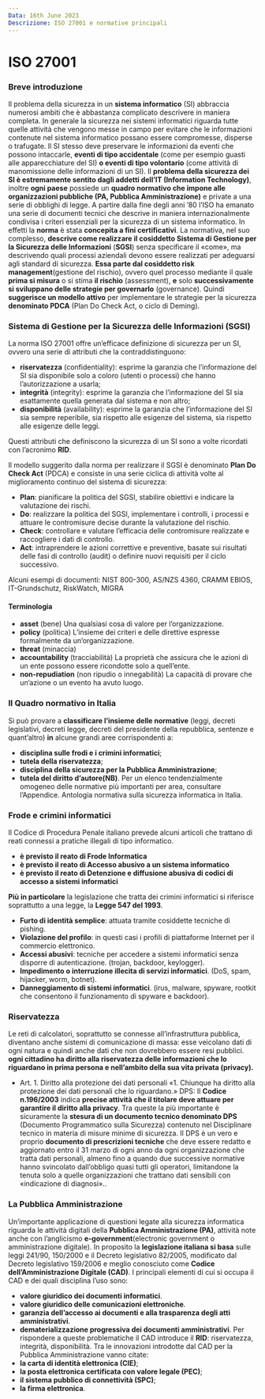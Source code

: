 ```yaml
---
Data: 16th June 2023
Descrizione: ISO 27001 e normative principali
---
```

# ISO 27001
### Breve introduzione
Il problema della sicurezza in un **sistema informatico** (SI) abbraccia numerosi ambiti che è abbastanza complicato descrivere in maniera completa. In generale la sicurezza nei sistemi informatici riguarda tutte quelle attività che vengono messe in campo per evitare che le informazioni contenute nel sistema informatico possano essere compromesse, disperse o trafugate. Il SI stesso deve preservare le informazioni da eventi che possono intaccarle, **eventi di tipo accidentale** (come per esempio guasti alle apparecchiature del SI) **o eventi di tipo volontario** (come attività di manomissione delle informazioni di un SI). Il **problema della sicurezza dei SI è estremamente sentito dagli addetti dell’IT (Information Technology)**, inoltre **ogni paese** possiede un **quadro normativo che impone alle organizzazioni pubbliche (PA, Pubblica Amministrazione)** e private a una serie di obblighi di legge. A partire dalla fine degli anni ’80 l’ISO ha emanato una serie di documenti tecnici che descrive in maniera internazionalmente condivisa  i criteri essenziali per la sicurezza di un sistema informatico. In effetti la **norma** è stata **concepita a fini certificativi**. La normativa, nel suo complesso, **descrive come realizzare il cosiddetto Sistema di Gestione per la Sicurezza delle Informazioni** (**SGSI**) senza specificare il «come», ma descrivendo quali processi aziendali devono essere realizzati per adeguarsi agli standard di sicurezza. **Essa parte dal cosiddetto risk management**(gestione del rischio), ovvero quel processo mediante il quale **prima si misura** o si stima **il rischio** (assessment), **e** solo **successivamente si sviluppano delle strategie per governarlo** (governance). Quindi **suggerisce un modello attivo** per implementare le strategie per la sicurezza **denominato PDCA** (Plan Do Check Act, o ciclo di Deming).

### Sistema di Gestione per la Sicurezza delle Informazioni (SGSI)
La norma ISO 27001 offre un’efficace definizione di sicurezza per un SI, ovvero una serie di attributi che la contraddistinguono: 
- **riservatezza** (confidentiality): esprime la garanzia che l’informazione del SI sia disponibile solo a coloro (utenti o processi) che hanno l’autorizzazione a usarla; 
- **integrità** (integrity): esprime la garanzia che l’informazione del SI sia esattamente quella generata dal sistema e non altro; 
- **disponibilità** (availability): esprime la garanzia che l’informazione del SI sia sempre reperibile, sia rispetto alle esigenze del sistema, sia rispetto alle esigenze delle leggi. 

Questi attributi che definiscono la sicurezza di un SI sono a volte ricordati con l’acronimo **RID**.

Il modello suggerito dalla norma per realizzare il SGSI è denominato **Plan Do Check Act** (PDCA) e consiste in una serie ciclica di attività volte al miglioramento continuo del sistema di sicurezza:
- **Plan**: pianificare la politica del SGSI, stabilire obiettivi e indicare la valutazione dei rischi. 
- **Do**: realizzare la politica del SGSI, implementare i controlli, i processi e attuare le contromisure decise durante la valutazione del rischio. 
- **Check**: controllare e valutare l’efficacia delle contromisure realizzate e raccogliere i dati di controllo. 
- **Act**: intraprendere le azioni correttive e preventive, basate sui risultati delle fasi di controllo (audit) o definire nuovi requisiti per il ciclo successivo.

Alcuni esempi di documenti:
NIST 800-300, AS/NZS 4360, CRAMM EBIOS, IT-Grundschutz, RiskWatch, MIGRA

#### Terminologia
- **asset** (bene) Una qualsiasi cosa di valore per l’organizzazione.
- **policy** (politica) L’insieme dei criteri e delle direttive espresse formalmente da un’organizzazione.
- **threat** (minaccia)
- **accountability** (tracciabilità) La proprietà che assicura che le azioni di un ente possono essere ricondotte solo a quell’ente.
- **non-repudiation** (non ripudio o innegabilità) La capacità di provare che un’azione o un evento ha avuto luogo.

### Il Quadro normativo in Italia
Si può provare a **classificare l’insieme delle normative** (leggi, decreti legislativi, decreti legge, decreti del presidente della repubblica, sentenze e quant’altro) **in** alcune grandi aree corrispondenti a: 
- **disciplina sulle frodi e i crimini informatici**;
- **tutela della riservatezza**; 
- **disciplina della sicurezza per la Pubblica Amministrazione**;
- **tutela del diritto d’autore(NB)**.
Per un elenco tendenzialmente omogeneo delle normative più importanti per area, consultare l’Appendice. Antologia normativa sulla sicurezza informatica in Italia.

### Frode e crimini informatici
Il Codice di Procedura Penale italiano prevede alcuni articoli che trattano di reati connessi a pratiche illegali di tipo informatico. 
- **è previsto il reato di Frode Informatica**
- **è previsto il reato di Accesso abusivo a un sistema informatico**
- **è previsto il reato di Detenzione e diffusione abusiva di codici di accesso a sistemi informatici**

**Più in particolare** la legislazione che tratta dei crimini informatici si riferisce soprattutto a una legge, la **Legge 547 del 1993**.
- **Furto di identità semplice**: attuata tramite cosiddette tecniche di pishing.
- **Violazione del profilo**: in questi casi i profili di piattaforme Internet per il commercio elettronico.
- **Accessi abusivi**: tecniche per accedere a sistemi informatici senza disporre di autenticazione. (trojan, backdoor, keylogger).
- **Impedimento o interruzione illecita di servizi informatici**. (DoS, spam, hijacker, worm, botnet).
- **Danneggiamento di sistemi informatici**. (irus, malware, spyware, rootkit che consentono il funzionamento di spyware e backdoor).

### Riservatezza
Le reti di calcolatori, soprattutto se connesse all’infrastruttura pubblica, diventano anche sistemi di comunicazione di massa: esse veicolano dati di ogni natura e quindi anche dati che non dovrebbero essere resi pubblici.
**ogni cittadino ha diritto alla riservatezza delle informazioni che lo riguardano in prima persona e nell’ambito della sua vita privata (privacy).**
- Art. 1. Diritto alla protezione dei dati personali «1. Chiunque ha diritto alla protezione dei dati personali che lo riguardano.»
DPS:
Il **Codice n.196/2003** indica **precise attività che il titolare deve attuare per garantire il diritto alla privacy**. Tra queste la più importante è sicuramente la **stesura di un documento tecnico denominato DPS** (Documento Programmatico sulla Sicurezza) contenuto nel Disciplinare tecnico in materia di misure minime di sicurezza. Il DPS è un vero e proprio **documento di prescrizioni tecniche** che deve essere redatto e aggiornato entro il 31 marzo di ogni anno da ogni organizzazione che tratta dati personali, almeno fino a quando due successive normative hanno svincolato dall’obbligo quasi tutti gli operatori, limitandone la tenuta solo a quelle organizzazioni che trattano dati sensibili con «indicazione di diagnosi»..

### La Pubblica Amministrazione
Un’importante applicazione di questioni legate alla sicurezza informatica riguarda le attività digitali della **Pubblica Amministrazione (PA)**, attività note anche con l’anglicismo **e-government**(electronic government o amministrazione digitale).
In proposito la **legislazione italiana si basa** sulle leggi 241/90, 150/2000 e il Decreto legislativo 82/2005, modificato dal Decreto legislativo 159/2006 e meglio conosciuto come **Codice dell’Amministrazione Digitale (CAD)**.
I principali elementi di cui si occupa il CAD e dei quali disciplina l’uso sono:
- **valore giuridico dei documenti informatici**.
- **valore giuridico delle comunicazioni elettroniche**.
- **garanzia dell’accesso ai documenti e alla trasparenza degli atti amministrativi**.
- **dematerializzazione progressiva dei documenti amministrativi**.
Per rispondere a queste problematiche il CAD introduce il **RID**: riservatezza, integrità, disponibilità.
Tra le innovazioni introdotte dal CAD per la Pubblica Amministrazione vanno citate:
- **la carta di identità elettronica (CIE)**;
- **la posta elettronica certificata con valore legale (PEC)**; 
- **il sistema pubblico di connettività (SPC)**; 
- **la firma elettronica**.
